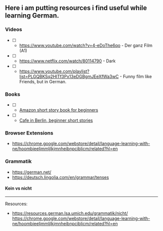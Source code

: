 ## Here i am putting resources i find useful while learning German.

### Videos

- [ ] - https://www.youtube.com/watch?v=4-eDoThe6qo - Der ganz Film (A1)
- [ ] - https://www.netflix.com/watch/80114790 - Dark
- [ ] - https://www.youtube.com/playlist?list=PLGQBKSq2HITf3Px13eDGBgmJEeXfWa3wC - Funny film like Friends, but in German.

### Books

- [ ] - [Amazon short story book for beginners](https://www.amazon.com/German-Short-Stories-Beginners-Unconventional/dp/1522741046/ref=as_li_ss_tl?ie=UTF8&qid=1492180275&sr=8-2&keywords=german+short+stories+for+beginners&linkCode=sl1&tag=tpl091-20&linkId=916d6fe2ddc16bc23b8ae0070acc7411)
- [ ] - [Cafe in Berlin, beginner short stories](https://www.amazon.com/Learn-German-Stories-Berlin-Beginners-ebook/dp/B00F33E3C0/ref=as_li_ss_tl?ie=UTF8&linkCode=sl1&tag=httplearngeco-20&linkId=cd11608da82ffd1ce200402039de1158&language=en_US)

### Browser Extensions

- https://chrome.google.com/webstore/detail/language-learning-with-ne/hoombieeljmmljlkjmnheibnpciblicm/related?hl=en

### Grammatik

- https://german.net/
- https://deutsch.lingolia.com/en/grammar/tenses 

#### Kein vs nicht
---

Resources:
- https://resources.german.lsa.umich.edu/grammatik/nicht/
https://chrome.google.com/webstore/detail/language-learning-with-ne/hoombieeljmmljlkjmnheibnpciblicm/related?hl=en
